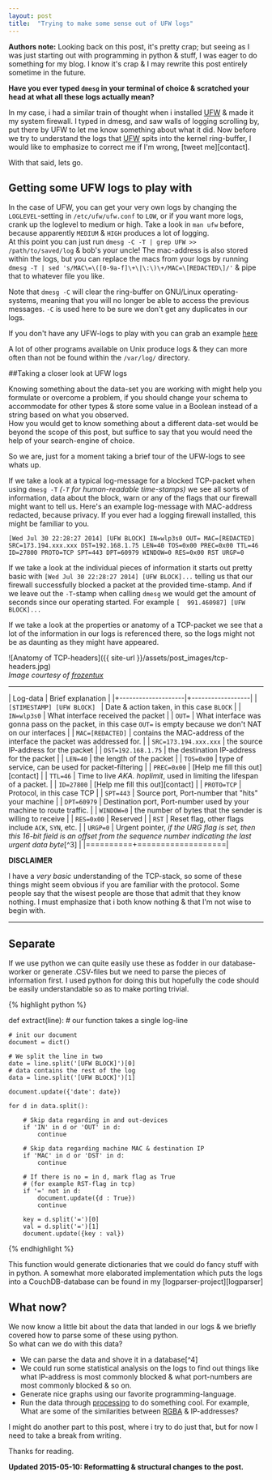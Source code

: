 ```yaml
---
layout: post
title:  "Trying to make some sense out of UFW logs"
---
```


**Authors note:** Looking back on this post, it's pretty crap; but seeing as I was just starting out with programming in python & stuff, I was eager to do something for my blog. I know it's crap & I may rewrite this post entirely sometime in the future.

**Have you ever typed `dmesg` in your terminal of choice & scratched your head at what all these logs actually mean?**

In my case, i had a similar train of thought when i installed [UFW][ufw] & made it my system firewall.
I typed in dmesg, and saw walls of logging scrolling by, put there by UFW to let me know something about what it did.
Now before we try to understand the logs that [UFW][ufw] spits into the kernel ring-buffer, I would like to emphasize to correct me if I'm wrong, [tweet me][contact].

With that said, lets go.

## Getting some UFW logs to play with
In the case of UFW, you can get your very own logs by changing the `LOGLEVEL`-setting in `/etc/ufw/ufw.conf` to `LOW`, or if you want more logs, crank up the loglevel to medium or high. Take a look in `man ufw` before, because apparently `MEDIUM` & `HIGH` produces a lot of logging.  
At this point you can just run `dmesg -C -T | grep UFW >> /path/to/saved/log` & bob's your uncle! The mac-address is also stored within the logs, but you can replace the macs from your logs by running `dmesg -T | sed 's/MAC\=\([0-9a-f]\+\|\:\)\+/MAC=\[REDACTED\]/'` & pipe that to whatever file you like.

Note that `dmesg -C` will clear the ring-buffer on GNU/Linux operating-systems, meaning that you will no longer be able to access the previous messages.
`-C` is used here to be sure we don't get any duplicates in our logs.

If you don't have any UFW-logs to play with you can grab an example [here](https://github.com/jonatanhal/logparser/blob/master/example_log)

A lot of other programs available on Unix produce logs & they can more often than not be found within the `/var/log/` directory.

##Taking a closer look at UFW logs

Knowing something about the data-set you are working with might help you formulate or overcome a problem, if you should change your schema to accommodate for other types & store some value in a Boolean instead of a string based on what you observed.  
How you would get to know something about a different data-set would be beyond the scope of this post, but suffice to say that you would need the help of your search-engine of choice.

So we are, just for a moment taking a brief tour of the UFW-logs to see whats up.


If we take a look at a typical log-message for a blocked TCP-packet when using `dmesg -T` _(`-T` for human-readable time-stamps)_ we see all sorts of information, data about the block, warn or any of the flags that our firewall might want to tell us.
Here's an example log-message with MAC-address redacted, because privacy. If you ever had a logging firewall installed, this might be familiar to you.

`[Wed Jul 30 22:28:27 2014] [UFW BLOCK] IN=wlp3s0 OUT= MAC=[REDACTED] SRC=173.194.xxx.xxx DST=192.168.1.75 LEN=40 TOS=0x00 PREC=0x00 TTL=46 ID=27800 PROTO=TCP SPT=443 DPT=60979 WINDOW=0 RES=0x00 RST URGP=0`

If we take a look at the individual pieces of information it starts out pretty basic with `[Wed Jul 30 22:28:27 2014] [UFW BLOCK]...` telling us that our firewall successfully blocked a packet at the provided time-stamp.
And if we leave out the `-T`-stamp when calling `dmesg` we would get the amount of seconds since our operating started. For example
`[  991.460987] [UFW BLOCK]...`

If we take a look at the properties or anatomy of a TCP-packet we see that a lot of the information in our logs is referenced there, so the logs might not be as daunting as they might have appeared.

![Anatomy of TCP-headers]({{ site-url }}/assets/post_images/tcp-headers.jpg)  
_Image courtesy of [frozentux][frozentux]_

* * * 

| Log-data            | Brief explanation |
|+--------------------|+------------------|
| `[$TIMESTAMP] [UFW BLOCK] `  | Date & action taken, in this case `BLOCK`                                                               |
| `IN=wlp3s0`         | What interface received the packet                                                                               |
| `OUT=`              | What interface was gonna pass on the packet, in this case `OUT=` is empty because we don't NAT on our interfaces |
| `MAC=[REDACTED]`    | contains the MAC-address of the interface the packet was addressed for.          |
| `SRC=173.194.xxx.xxx` | the source IP-address for the packet													                         |
| `DST=192.168.1.75`  | the destination IP-address for the packet												                         |
| `LEN=40`            | the length of the packet																	                     |
| `TOS=0x00`          | type of service, can be used for packet-filtering									                             |
| `PREC=0x00`         | [Help me fill this out][contact]																			     |
| `TTL=46`            | Time to live _AKA. hoplimit_, used in limiting the lifespan of a packet.                                         |
| `ID=27800`          | [Help me fill this out][contact]																			     |
| `PROTO=TCP`         | Protocol, in this case TCP																		                 |
| `SPT=443`           | Source port, Port-number that "hits" your machine									                             |
| `DPT=60979`         | Destination port, Port-number used by your machine to route traffic.					                         |
| `WINDOW=0`          | the number of bytes that the sender is willing to receive										                 |
| `RES=0x00`          | Reserved																					                     |
| `RST`               | Reset flag, other flags include `ACK`, `SYN`, etc. 																 |
| `URGP=0`            | Urgent pointer, _if the URG flag is set, then this 16-bit field is an offset from the sequence number indicating the last urgent data byte_[^3] |
|==========+===================|

**DISCLAIMER**

I have a _very basic_ understanding of the TCP-stack, so some of these things might seem obvious if you are familiar with the protocol.
Some people say that the wisest people are those that admit that they know nothing. I must emphasize that i both know nothing & that I'm not wise to begin with.
  
* * *

## Separate 

If we use python we can quite easily use these as fodder in our database-worker or generate .CSV-files but we need to parse the pieces of information first.
I used python for doing this but hopefully the code should be easily understandable so as to make porting trivial.

{% highlight python %}

def extract(line): # our function takes a single log-line
        
    # init our document
    document = dict()

    # We split the line in two 
    date = line.split('[UFW BLOCK]')[0]
    # data contains the rest of the log
    data = line.split('[UFW BLOCK]')[1]

    document.update({'date': date})

    for d in data.split():

        # Skip data regarding in and out-devices
        if 'IN' in d or 'OUT' in d:
            continue
            
        # Skip data regarding machine MAC & destination IP
        if 'MAC' in d or 'DST' in d:
            continue

        # If there is no = in d, mark flag as True
        # (for example RST-flag in tcp)
        if '=' not in d:
            document.update({d : True})
            continue

        key = d.split('=')[0]
        val = d.split('=')[1]
        document.update({key : val})
{% endhighlight %}

This function would generate dictionaries that we could do fancy stuff with in python.
A somewhat more elaborated implementation which puts the logs into a CouchDB-database can be found in my [logparser-project][logparser]

## What now?

We now know a little bit about the data that landed in our logs & we briefly covered how to parse some of these using python.  
So what can we do with this data?

+ We can parse the data and shove it in a database[^4]
+ We could run some statistical analysis on the logs to find out things like what IP-address is most commonly blocked & what port-numbers are most commonly blocked & so on.
+ Generate nice graphs using our favorite programming-language.
+ Run the data through [processing](http://processing.org) to do something cool. For example, What are some of the similarities between [RGBA](https://en.wikipedia.org/wiki/RGBA_color_space) & IP-addresses? 

I might do another part to this post, where i try to do just that, but for now I need to take a break from writing.

Thanks for reading.

**Updated 2015-05-10: Reformatting & structural changes to the post.**

[ufw]: https://launchpad.net/ufw "Uncomplicated firewall"
[wiki-dmesg]: https://en.wikipedia.org/wiki/Dmesg "Display message"
[frozentux]: https://www.frozentux.net/iptables-tutorial/iptables-tutorial.html
